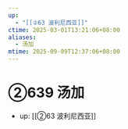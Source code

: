 ```yaml
---
up:
  - "[[②63 波利尼西亚]]"
ctime: 2025-03-01T13:21:06+08:00
aliases:
  - 汤加
mtime: 2025-09-09T12:37:06+08:00
---
```


# ②639 汤加

- up: [[②63 波利尼西亚]]
